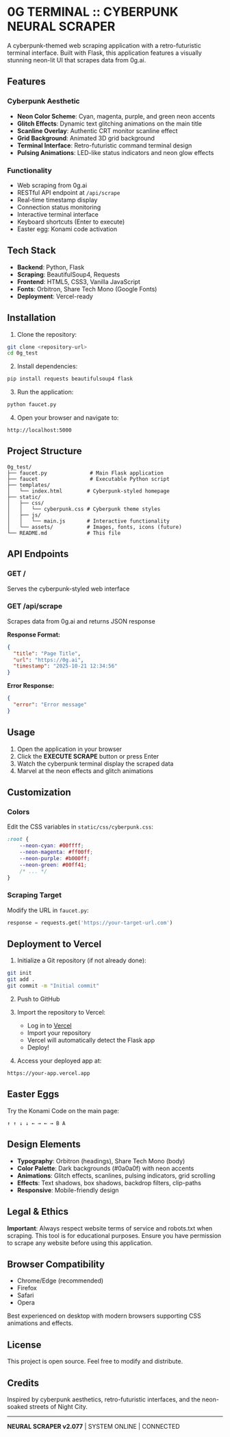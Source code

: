 # 0G TERMINAL :: CYBERPUNK NEURAL SCRAPER

A cyberpunk-themed web scraping application with a retro-futuristic terminal interface. Built with Flask, this application features a visually stunning neon-lit UI that scrapes data from 0g.ai.

## Features

### Cyberpunk Aesthetic
- **Neon Color Scheme**: Cyan, magenta, purple, and green neon accents
- **Glitch Effects**: Dynamic text glitching animations on the main title
- **Scanline Overlay**: Authentic CRT monitor scanline effect
- **Grid Background**: Animated 3D grid background
- **Terminal Interface**: Retro-futuristic command terminal design
- **Pulsing Animations**: LED-like status indicators and neon glow effects

### Functionality
- Web scraping from 0g.ai
- RESTful API endpoint at `/api/scrape`
- Real-time timestamp display
- Connection status monitoring
- Interactive terminal interface
- Keyboard shortcuts (Enter to execute)
- Easter egg: Konami code activation

## Tech Stack

- **Backend**: Python, Flask
- **Scraping**: BeautifulSoup4, Requests
- **Frontend**: HTML5, CSS3, Vanilla JavaScript
- **Fonts**: Orbitron, Share Tech Mono (Google Fonts)
- **Deployment**: Vercel-ready

## Installation

1. Clone the repository:
```bash
git clone <repository-url>
cd 0g_test
```

2. Install dependencies:
```bash
pip install requests beautifulsoup4 flask
```

3. Run the application:
```bash
python faucet.py
```

4. Open your browser and navigate to:
```
http://localhost:5000
```

## Project Structure

```
0g_test/
├── faucet.py              # Main Flask application
├── faucet                 # Executable Python script
├── templates/
│   └── index.html        # Cyberpunk-styled homepage
├── static/
│   ├── css/
│   │   └── cyberpunk.css # Cyberpunk theme styles
│   ├── js/
│   │   └── main.js       # Interactive functionality
│   └── assets/           # Images, fonts, icons (future)
└── README.md             # This file
```

## API Endpoints

### GET /
Serves the cyberpunk-styled web interface

### GET /api/scrape
Scrapes data from 0g.ai and returns JSON response

**Response Format:**
```json
{
  "title": "Page Title",
  "url": "https://0g.ai",
  "timestamp": "2025-10-21 12:34:56"
}
```

**Error Response:**
```json
{
  "error": "Error message"
}
```

## Usage

1. Open the application in your browser
2. Click the **EXECUTE SCRAPE** button or press Enter
3. Watch the cyberpunk terminal display the scraped data
4. Marvel at the neon effects and glitch animations

## Customization

### Colors
Edit the CSS variables in `static/css/cyberpunk.css`:
```css
:root {
    --neon-cyan: #00ffff;
    --neon-magenta: #ff00ff;
    --neon-purple: #b000ff;
    --neon-green: #00ff41;
    /* ... */
}
```

### Scraping Target
Modify the URL in `faucet.py`:
```python
response = requests.get('https://your-target-url.com')
```

## Deployment to Vercel

1. Initialize a Git repository (if not already done):
```bash
git init
git add .
git commit -m "Initial commit"
```

2. Push to GitHub

3. Import the repository to Vercel:
   - Log in to [Vercel](https://vercel.com)
   - Import your repository
   - Vercel will automatically detect the Flask app
   - Deploy!

4. Access your deployed app at:
```
https://your-app.vercel.app
```

## Easter Eggs

Try the Konami Code on the main page:
```
↑ ↑ ↓ ↓ ← → ← → B A
```

## Design Elements

- **Typography**: Orbitron (headings), Share Tech Mono (body)
- **Color Palette**: Dark backgrounds (#0a0a0f) with neon accents
- **Animations**: Glitch effects, scanlines, pulsing indicators, grid scrolling
- **Effects**: Text shadows, box shadows, backdrop filters, clip-paths
- **Responsive**: Mobile-friendly design

## Legal & Ethics

**Important**: Always respect website terms of service and robots.txt when scraping. This tool is for educational purposes. Ensure you have permission to scrape any website before using this application.

## Browser Compatibility

- Chrome/Edge (recommended)
- Firefox
- Safari
- Opera

Best experienced on desktop with modern browsers supporting CSS animations and effects.

## License

This project is open source. Feel free to modify and distribute.

## Credits

Inspired by cyberpunk aesthetics, retro-futuristic interfaces, and the neon-soaked streets of Night City.

---

**NEURAL SCRAPER v2.077** | SYSTEM ONLINE | CONNECTED
